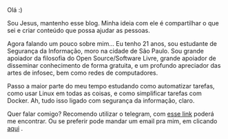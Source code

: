 Olá :)

Sou Jesus, mantenho esse blog. Minha ideia com ele é compartilhar o que sei e criar conteúdo que possa ajudar as pessoas.

Agora falando um pouco sobre mim... Eu tenho 21 anos, sou estudante de Segurança da Informação, moro na cidade de São Paulo. Sou grande apoiador da filosofia do Open Source/Software Livre, grande apoiador de disseminar conhecimento de forma gratuita, e um profundo apreciador das artes de infosec, bem como redes de computadores.

Passo a maior parte do meu tempo estudando como automatizar tarefas, como usar Linux em todas as coisas, e como simplificar tarefas com Docker. Ah, tudo isso ligado com segurança da informação, claro.

Quer falar comigo? Recomendo utilizar o telegram, com [esse link](t.me/JesusFromHellz) poderá me encontrar. Ou se preferir pode mandar um email pra mim, em clicando [aqui](https://ajesus37.github.io/blog/contact/) .

